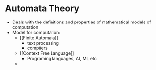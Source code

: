 # Automata Theory
* Deals with the definitions and properties of mathematical models of computation
* Model for computation:
	* [[Finite Automata]]
		* text processing
		* compilers
	* [[Context Free Language]]
		* Programing languages, AI, ML etc
	* 